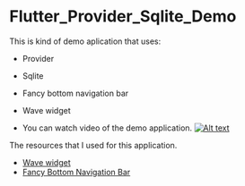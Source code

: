 # Flutter_Provider_Sqlite_Demo

This is kind of demo aplication that uses:
- Provider
- Sqlite
- Fancy bottom navigation bar
- Wave widget

- You can watch video of the demo application.
[![Alt text](http://i3.ytimg.com/vi/1hNLoUR-9cE/maxresdefault.jpg)](https://youtu.be/1hNLoUR-9cE)

The resources that I used for this application.
- [Wave widget](https://github.com/i-protoss/wave)
- [Fancy Bottom Navigation Bar](https://github.com/tunitowen/fancy_bottom_navigation)


